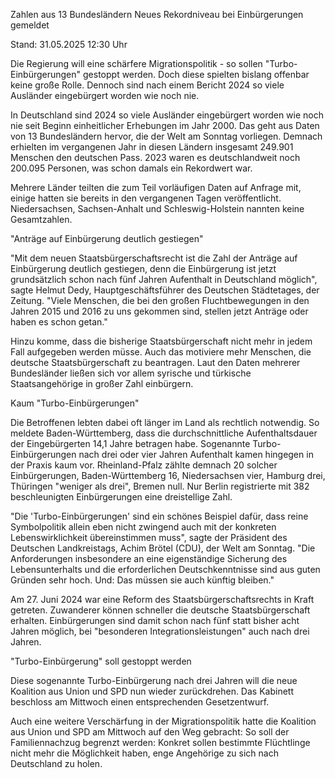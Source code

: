 
Zahlen aus 13 Bundesländern
Neues Rekordniveau bei Einbürgerungen gemeldet


Stand: 31.05.2025 12:30 Uhr


Die Regierung will eine schärfere Migrationspolitik - so sollen "Turbo-Einbürgerungen" gestoppt werden. Doch diese spielten bislang offenbar keine große Rolle. Dennoch sind nach einem Bericht 2024 so viele Ausländer eingebürgert worden wie noch nie.



In Deutschland sind 2024 so viele Ausländer eingebürgert worden wie noch nie seit Beginn einheitlicher Erhebungen im Jahr 2000. Das geht aus Daten von 13 Bundesländern hervor, die der Welt am Sonntag vorliegen. Demnach erhielten im vergangenen Jahr in diesen Ländern insgesamt 249.901 Menschen den deutschen Pass. 2023 waren es deutschlandweit noch 200.095 Personen, was schon damals ein Rekordwert war. 


Mehrere Länder teilten die zum Teil vorläufigen Daten auf Anfrage mit, einige hatten sie bereits in den vergangenen Tagen veröffentlicht. Niedersachsen, Sachsen-Anhalt und Schleswig-Holstein nannten keine Gesamtzahlen.

"Anträge auf Einbürgerung deutlich gestiegen"


"Mit dem neuen Staatsbürgerschaftsrecht ist die Zahl der Anträge auf Einbürgerung deutlich gestiegen, denn die Einbürgerung ist jetzt grundsätzlich schon nach fünf Jahren Aufenthalt in Deutschland möglich", sagte Helmut Dedy, Hauptgeschäftsführer des Deutschen Städtetages, der Zeitung. "Viele Menschen, die bei den großen Fluchtbewegungen in den Jahren 2015 und 2016 zu uns gekommen sind, stellen jetzt Anträge oder haben es schon getan."


Hinzu komme, dass die bisherige Staatsbürgerschaft nicht mehr in jedem Fall aufgegeben werden müsse. Auch das motiviere mehr Menschen, die deutsche Staatsbürgerschaft zu beantragen. Laut den Daten mehrerer Bundesländer ließen sich vor allem syrische und türkische Staatsangehörige in großer Zahl einbürgern.

Kaum "Turbo-Einbürgerungen"


Die Betroffenen lebten dabei oft länger im Land als rechtlich notwendig. So meldete Baden-Württemberg, dass die durchschnittliche Aufenthaltsdauer der Eingebürgerten 14,1 Jahre betragen habe. Sogenannte Turbo-Einbürgerungen nach drei oder vier Jahren Aufenthalt kamen hingegen in der Praxis kaum vor. Rheinland-Pfalz zählte demnach 20 solcher Einbürgerungen, Baden-Württemberg 16, Niedersachsen vier, Hamburg drei, Thüringen "weniger als drei", Bremen null. Nur Berlin registrierte mit 382 beschleunigten Einbürgerungen eine dreistellige Zahl.


"Die 'Turbo-Einbürgerungen' sind ein schönes Beispiel dafür, dass reine Symbolpolitik allein eben nicht zwingend auch mit der konkreten Lebenswirklichkeit übereinstimmen muss", sagte der Präsident des Deutschen Landkreistags, Achim Brötel (CDU), der Welt am Sonntag. "Die Anforderungen insbesondere an eine eigenständige Sicherung des Lebensunterhalts und die erforderlichen Deutschkenntnisse sind aus guten Gründen sehr hoch. Und: Das müssen sie auch künftig bleiben."


Am 27. Juni 2024 war eine Reform des Staatsbürgerschaftsrechts in Kraft getreten. Zuwanderer können schneller die deutsche Staatsbürgerschaft erhalten. Einbürgerungen sind damit schon nach fünf statt bisher acht Jahren möglich, bei "besonderen Integrationsleistungen" auch nach drei Jahren.

"Turbo-Einbürgerung" soll gestoppt werden


Diese sogenannte Turbo-Einbürgerung nach drei Jahren will die neue Koalition aus Union und SPD nun wieder zurückdrehen. Das Kabinett beschloss am Mittwoch einen entsprechenden Gesetzentwurf. 


Auch eine weitere Verschärfung in der Migrationspolitik hatte die Koalition aus Union und SPD am Mittwoch auf den Weg gebracht: So soll der Familiennachzug begrenzt werden: Konkret sollen bestimmte Flüchtlinge nicht mehr die Möglichkeit haben, enge Angehörige zu sich nach Deutschland zu holen.

